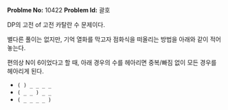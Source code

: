 **Problme No:** 10422
**Problem Id:** 괄호


DP의 고전 of 고전 카탈란 수 문제이다.


별다른 풀이는 없지만, 기억 열화를 막고자 점화식을 떠올리는 방법을 아래와 같이 적어 놓는다.


편의상 N이 6이었다고 할 때, 아래 경우의 수를 헤아리면 중복/빠짐 없이 모든 경우를 헤아리게 된다.


- `( ) _ _ _ _`
- `( _ _ ) _ _`
- `( _ _ _ _ )`
